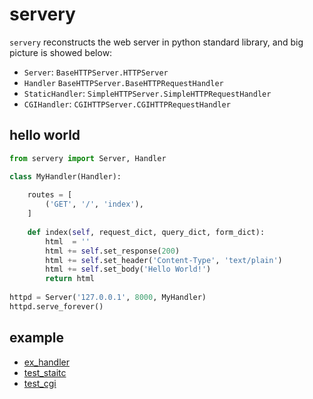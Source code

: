﻿# servery

`servery` reconstructs the web server in python standard library, and big picture is showed below:

- `Server`: `BaseHTTPServer.HTTPServer`
- `Handler` `BaseHTTPServer.BaseHTTPRequestHandler`
- `StaticHandler`: `SimpleHTTPServer.SimpleHTTPRequestHandler`
- `CGIHandler`: `CGIHTTPServer.CGIHTTPRequestHandler`

## hello world

```python
from servery import Server, Handler

class MyHandler(Handler):
    
    routes = [
        ('GET', '/', 'index'),
    ]
    
    def index(self, request_dict, query_dict, form_dict):
        html  = ''
        html += self.set_response(200)
        html += self.set_header('Content-Type', 'text/plain')
        html += self.set_body('Hello World!')
        return html
        
httpd = Server('127.0.0.1', 8000, MyHandler)
httpd.serve_forever()
```

## example

- [ex_handler](https://github.com/For-Human/servery/tree/master/example/ex_handler)
- [test_staitc](https://github.com/For-Human/servery/tree/master/example/test_static)
- [test_cgi](https://github.com/For-Human/servery/tree/master/example/test_cgi)